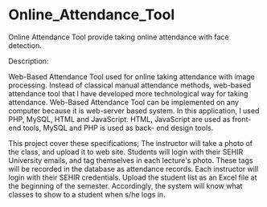 # Online_Attendance_Tool
Online Attendance Tool provide taking online attendance with face detection. 

Description:

Web-Based Attendance Tool used for online taking attendance with image processing. Instead of classical manual attendance methods, web-based attendance tool that I have developed more technological way for taking attendance. Web-Based Attendance Tool can be implemented on any computer because it is web-server based system. In this application, I used PHP, MySQL, HTML and JavaScript. HTML, JavaScript are used as front-end tools, MySQL and PHP is used as back- end design tools. 

This project cover these specifications; The instructor will take a photo of the class, and upload it to web site. Students will login with their SEHIR University emails, and tag themselves in each lecture's photo. These tags will be recorded in the database as attendance records. Each instructor will login with their SEHIR credentials. Upload the student list as an Excel file at the beginning of the semester. Accordingly, the system will know what classes to show to a student when s/he logs in.
